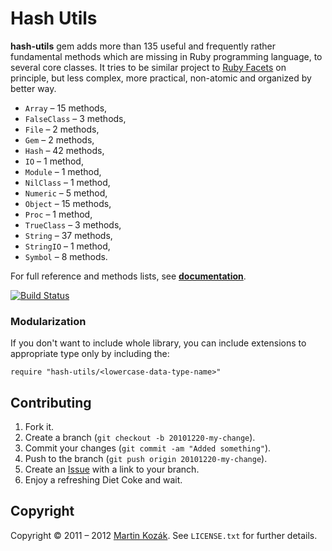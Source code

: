 Hash Utils
==========

**hash-utils** gem adds more than 135 useful and frequently rather 
fundamental methods which are missing in Ruby programming language, 
to several core classes. It tries to be similar project to 
[Ruby Facets][1] on principle, but less complex, more practical, 
non-atomic and organized by better way.

- `Array` &ndash; 15 methods,
- `FalseClass` &ndash; 3 methods,
- `File` &ndash; 2 methods,
- `Gem` &ndash; 2 methods,
- `Hash` &ndash; 42 methods,
- `IO` &ndash; 1 method,
- `Module` &ndash; 1 method,
- `NilClass` &ndash; 1 method,
- `Numeric` &ndash; 5 method,
- `Object` &ndash; 15 methods,
- `Proc` &ndash; 1 method,
- `TrueClass` &ndash; 3 methods,
- `String` &ndash; 37 methods,
- `StringIO` &ndash; 1 method,
- `Symbol` &ndash; 8 methods.

For full reference and methods lists, see **[documentation][3]**.

[![Build Status](https://secure.travis-ci.org/martinkozak/hash-utils.png)](http://travis-ci.org/martinkozak/hash-utils)

### Modularization

If you don't want to include whole library, you can include extensions 
to appropriate type only by including the:

    require "hash-utils/<lowercase-data-type-name>"
    
    
Contributing
------------

1. Fork it.
2. Create a branch (`git checkout -b 20101220-my-change`).
3. Commit your changes (`git commit -am "Added something"`).
4. Push to the branch (`git push origin 20101220-my-change`).
5. Create an [Issue][9] with a link to your branch.
6. Enjoy a refreshing Diet Coke and wait.


Copyright
---------

Copyright &copy; 2011 &ndash; 2012 [Martin Kozák][10]. See `LICENSE.txt` for
further details.

[1]: http://rubyworks.github.com/facets/
[2]: http://github.com/martinkozak/ruby-version
[3]: http://rubydoc.info/gems/hash-utils
[9]: http://github.com/martinkozak/hash-utils/issues
[10]: http://www.martinkozak.net/
